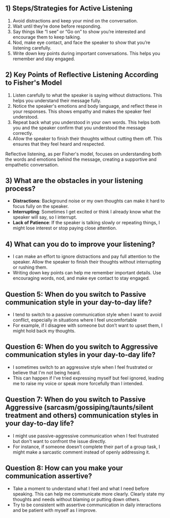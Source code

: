 ## 1) Steps/Strategies for Active Listening

1. Avoid distractions and keep your mind on the conversation.
2. Wait until they’re done before responding.
3. Say things like “I see” or “Go on” to show you’re interested and encourage them to keep talking.
4. Nod, make eye contact, and face the speaker to show that you’re listening carefully.
5. Write down key points during important conversations. This helps you remember and stay engaged.

## 2) Key Points of Reflective Listening According to Fisher's Model

1. Listen carefully to what the speaker is saying without distractions. This helps you understand their message fully.
2. Notice the speaker's emotions and body language, and reflect these in your responses. This shows empathy and makes the speaker feel understood.
3. Repeat back what you understood in your own words. This helps both you and the speaker confirm that you understood the message correctly.
4. Allow the speaker to finish their thoughts without cutting them off. This ensures that they feel heard and respected.

Reflective listening, as per Fisher's model, focuses on understanding both the words and emotions behind the message, creating a supportive and empathetic conversation.

## 3) What are the obstacles in your listening process?

- **Distractions**: Background noise or my own thoughts can make it hard to focus fully on the speaker.
- **Interrupting**: Sometimes I get excited or think I already know what the speaker will say, so I interrupt.
- **Lack of Patience**: If the speaker is talking slowly or repeating things, I might lose interest or stop paying close attention.

## 4) What can you do to improve your listening?

- I can make an effort to ignore distractions and pay full attention to the speaker. Allow the speaker to finish their thoughts without interrupting or rushing them.
- Writing down key points can help me remember important details.  Use encouraging words, nod, and make eye contact to stay engaged.

## Question 5: When do you switch to Passive communication style in your day-to-day life?

- I tend to switch to a passive communication style when I want to avoid conflict, especially in situations where I feel uncomfortable
- For example, if I disagree with someone but don’t want to upset them, I might hold back my thoughts.

## Question 6: When do you switch to Aggressive communication styles in your day-to-day life?

- I sometimes switch to an aggressive style when I feel frustrated or believe that I'm not being heard.
- This can happen if I’ve tried expressing myself but feel ignored, leading me to raise my voice or speak more forcefully than I intended.

## Question 7: When do you switch to Passive Aggressive (sarcasm/gossiping/taunts/silent treatment and others) communication styles in your day-to-day life?

- I might use passive-aggressive communication when I feel frustrated but don't want to confront the issue directly.
- For instance, if someone doesn’t complete their part of a group task, I might make a sarcastic comment instead of openly addressing it.

## Question 8: How can you make your communication assertive?

- Take a moment to understand what I feel and what I need before speaking. This can help me communicate more clearly. Clearly state my thoughts and needs without blaming or putting down others.
- Try to be consistent with assertive communication in daily interactions and be patient with myself as I improve.

